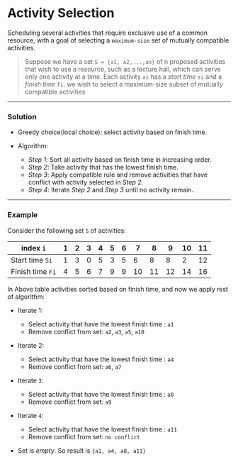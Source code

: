 # Activity Selection
Scheduling several activities that require exclusive use of a common resource, with a goal of selecting a `maximum-size`
set of mutually compatible activities.

> Suppose we have a set `S = {a1, a2,...,an}`
of n proposed activities that wish to use a resource, such as a lecture hall, which
can serve only one activity at a time. Each activity `ai` has a *start time* `si` and a *finish
time* `fi`. we wish to select a maximum-size subset of mutually compatible activities

---
### Solution

- Greedy choice(local choice): select activity based on finish time.

- Algorithm:
  - *Step 1*: Sort all activity based on finish time in increasing order.
  - *Step 2*: Take activity that has the lowest finish time.
  - *Step 3*: Apply compatible rule and remove activities that have conflict with activity selected in *Step 2*.
  - *Step 4*: Iterate *Step 2* and *Step 3* until no activity remain.

---
### Example
Consider the following set `S` of activities:

| index `i`        | 1 | 2 | 3 | 4 | 5 | 6 | 7  | 8  | 9  | 10 | 11 |
|------------------|---|---|---|---|---|---|----|----|----|----|----|
| Start time `Si`  | 1 | 3 | 0 | 5 | 3 | 5 | 6  | 8  | 8  | 2  | 12 |
| Finish time `Fi` | 4 | 5 | 6 | 7 | 9 | 9 | 10 | 11 | 12 | 14 | 16 |

In Above table activities sorted based on finish time, and now we apply rest of algorithm:

- Iterate 1:
  - Select activity that have the lowest finish time : `a1`
  - Remove conflict from set: `a2`, `a3`, `a5`, `a10`


- Iterate 2:
    - Select activity that have the lowest finish time : `a4`
    - Remove conflict from set: `a6`, `a7`
  

- Iterate `3`:
    - Select activity that have the lowest finish time : `a8`
    - Remove conflict from set: `a9`


- Iterate `4`:
    - Select activity that have the lowest finish time : `a11`
    - Remove conflict from set: `no conflict`


- Set is *empty*. So result is `{a1, a4, a8, a11}`


